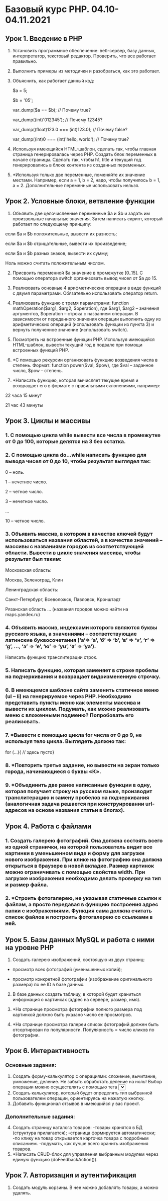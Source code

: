 # Базовый курс PHP. 04.10-04.11.2021

## Урок 1. Введение в PHP

1. Установить программное обеспечение: веб-сервер, базу данных, интерпретатор, текстовый редактор. Проверить, что все работает правильно.

2. Выполнить примеры из методички и разобраться, как это работает.

3. Объяснить, как работает данный код:


     $a = 5;
     
     $b = '05';
     
     var_dump($a == $b);         // Почему true?
     
     var_dump((int)'012345');     // Почему 12345?
     
     var_dump((float)123.0 === (int)123.0); // Почему false?
     
     var_dump((int)0 === (int)'hello, world'); // Почему true?


4. Используя имеющийся HTML-шаблон, сделать так, чтобы главная страница генерировалась через PHP. Создать блок переменных в начале страницы. Сделать так, чтобы h1, title и текущий год генерировались в блоке контента из созданных переменных.

5. *Используя только две переменные, поменяйте их значение местами. Например, если a = 1, b = 2, надо, чтобы получилось b = 1, a = 2. Дополнительные переменные использовать нельзя.

## Урок 2. Условные блоки, ветвление функции

1. Объявить две целочисленные переменные $a и $b и задать им произвольные начальные значения. Затем написать скрипт, который работает по следующему принципу:

если $a и $b положительные, вывести их разность;

если $а и $b отрицательные, вывести их произведение;

если $а и $b разных знаков, вывести их сумму;

Ноль можно считать положительным числом.

2. Присвоить переменной $а значение в промежутке [0..15]. С помощью оператора switch организовать вывод чисел от $a до 15.

3. Реализовать основные 4 арифметические операции в виде функций с двумя параметрами. Обязательно использовать оператор return.

4. Реализовать функцию с тремя параметрами: function mathOperation($arg1, $arg2, $operation), где $arg1, $arg2 – значения аргументов, $operation – строка с названием операции. В зависимости от переданного значения операции выполнить одну из арифметических операций (использовать функции из пункта 3) и вернуть полученное значение (использовать switch).

5. Посмотреть на встроенные функции PHP. Используя имеющийся HTML-шаблон, вывести текущий год в подвале при помощи встроенных функций PHP.

6. *С помощью рекурсии организовать функцию возведения числа в степень. Формат: function power($val, $pow), где $val – заданное число, $pow – степень.

7. *Написать функцию, которая вычисляет текущее время и возвращает его в формате с правильными склонениями, например:

22 часа 15 минут

21 час 43 минуты


## Урок 3. Циклы и массивы

### 1. С помощью цикла while вывести все числа в промежутке от 0 до 100, которые делятся на 3 без остатка.

### 2. С помощью цикла do…while написать функцию для вывода чисел от 0 до 10, чтобы результат выглядел так:

0 – ноль.

1 – нечетное число.

2 – четное число.

3 – нечетное число.

…

10 – четное число.


### 3. Объявить массив, в котором в качестве ключей будут использоваться названия областей, а в качестве значений – массивы с названиями городов из соответствующей области. Вывести в цикле значения массива, чтобы результат был таким:

Московская область:

Москва, Зеленоград, Клин

Ленинградская область:

Санкт-Петербург, Всеволожск, Павловск, Кронштадт

Рязанская область … (названия городов можно найти на maps.yandex.ru)


### 4. Объявить массив, индексами которого являются буквы русского языка, а значениями – соответствующие латинские буквосочетания (‘а’=> ’a’, ‘б’ => ‘b’, ‘в’ => ‘v’, ‘г’ => ‘g’, …, ‘э’ => ‘e’, ‘ю’ => ‘yu’, ‘я’ => ‘ya’).

Написать функцию транслитерации строк.

### 5. Написать функцию, которая заменяет в строке пробелы на подчеркивания и возвращает видоизмененную строчку.

### 6. В имеющемся шаблоне сайта заменить статичное меню (ul – li) на генерируемое через PHP. Необходимо представить пункты меню как элементы массива и вывести их циклом. Подумать, как можно реализовать меню с вложенными подменю? Попробовать его реализовать.

### 7. *Вывести с помощью цикла for числа от 0 до 9, не используя тело цикла. Выглядеть должно так:

for (…){ // здесь пусто}

### 8. *Повторить третье задание, но вывести на экран только города, начинающиеся с буквы «К».

### 9. *Объединить две ранее написанные функции в одну, которая получает строку на русском языке, производит транслитерацию и замену пробелов на подчеркивания (аналогичная задача решается при конструировании url-адресов на основе названия статьи в блогах).

## Урок 4. Работа с файлами

### 1. Создать галерею фотографий. Она должна состоять всего из одной странички, на которой пользователь видит все картинки в уменьшенном виде и форму для загрузки нового изображения. При клике на фотографию она должна открыться в браузере в новой вкладке. Размер картинок можно ограничивать с помощью свойства width. При загрузке изображения необходимо делать проверку на тип и размер файла.

### 2. *Строить фотогалерею, не указывая статичные ссылки к файлам, а просто передавая в функцию построения адрес папки с изображениями. Функция сама должна считать список файлов и построить фотогалерею со ссылками в ней.

## Урок 5. Базы данных MySQL и работа с ними на уровне PHP

1. Создать галерею изображений, состоящую из двух страниц: 

- просмотр всех фотографий (уменьшенных копий);

- просмотр конкретной фотографии (изображение оригинального размера) по ее ID в базе данных.

2. В базе данных создать таблицу, в которой будет храниться информация о картинках (адрес на сервере, размер, имя).

3. *На странице просмотра фотографии полного размера под картинкой должно быть указано число ее просмотров.
 
4. *На странице просмотра галереи список фотографий должен быть отсортирован по популярности. Популярность = число кликов по фотографии.


## Урок 6. Интерактивность
### Основные задания:
1. Создать форму-калькулятор с операциями: сложение, вычитание, умножение, деление. Не забыть обработать деление на ноль! Выбор операции можно осуществлять с помощью тега <select>.     
2. Создать калькулятор, который будет определять тип выбранной пользователем операции, ориентируясь на нажатую кнопку.     
3. Добавить функционал отзывов в имеющийся у вас проект.
### Дополнительные задания:     
4. Создать страницу каталога товаров: 
-товары хранятся в БД (структура прилагается);
-страница формируется автоматически;
-по клику на товар открывается карточка товара с подробным описанием.
-подумать, как лучше всего хранить изображения товаров.     
5. *Написать CRUD-блок для управления выбранным модулем через единую функцию (doFeedbackAction()).

## Урок 7. Авторизация и аутентификация

1. Создать модуль корзины. В нее можно добавлять товары, а можно удалять.
